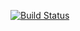 [![Build Status](https://dev.azure.com/rxctailspin/Space%20Game%20-%20web%20-%20Workflow/_apis/build/status/mslearn-tailspin-spacegame-web?branchName=master)](https://dev.azure.com/rxctailspin/Space%20Game%20-%20web%20-%20Workflow/_build/latest?definitionId=2&branchName=master)
